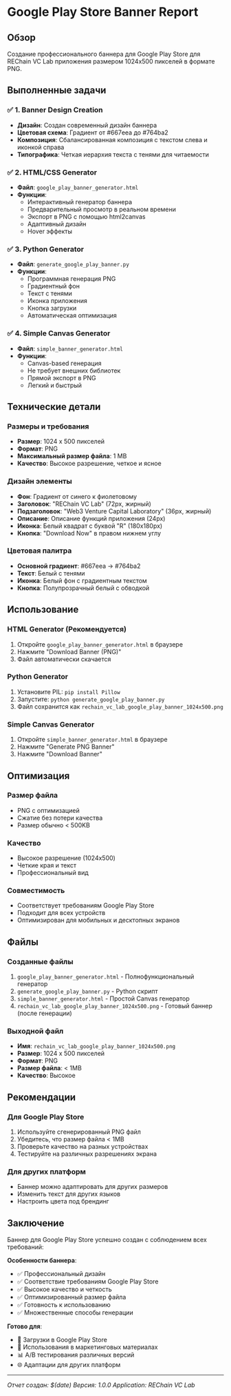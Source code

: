 # Google Play Store Banner Report

## Обзор
Создание профессионального баннера для Google Play Store для REChain VC Lab приложения размером 1024x500 пикселей в формате PNG.

## Выполненные задачи

### ✅ 1. Banner Design Creation
- **Дизайн**: Создан современный дизайн баннера
- **Цветовая схема**: Градиент от #667eea до #764ba2
- **Композиция**: Сбалансированная композиция с текстом слева и иконкой справа
- **Типографика**: Четкая иерархия текста с тенями для читаемости

### ✅ 2. HTML/CSS Generator
- **Файл**: `google_play_banner_generator.html`
- **Функции**:
  - Интерактивный генератор баннера
  - Предварительный просмотр в реальном времени
  - Экспорт в PNG с помощью html2canvas
  - Адаптивный дизайн
  - Hover эффекты

### ✅ 3. Python Generator
- **Файл**: `generate_google_play_banner.py`
- **Функции**:
  - Программная генерация PNG
  - Градиентный фон
  - Текст с тенями
  - Иконка приложения
  - Кнопка загрузки
  - Автоматическая оптимизация

### ✅ 4. Simple Canvas Generator
- **Файл**: `simple_banner_generator.html`
- **Функции**:
  - Canvas-based генерация
  - Не требует внешних библиотек
  - Прямой экспорт в PNG
  - Легкий и быстрый

## Технические детали

### Размеры и требования
- **Размер**: 1024 x 500 пикселей
- **Формат**: PNG
- **Максимальный размер файла**: 1 MB
- **Качество**: Высокое разрешение, четкое и ясное

### Дизайн элементы
- **Фон**: Градиент от синего к фиолетовому
- **Заголовок**: "REChain VC Lab" (72px, жирный)
- **Подзаголовок**: "Web3 Venture Capital Laboratory" (36px, жирный)
- **Описание**: Описание функций приложения (24px)
- **Иконка**: Белый квадрат с буквой "R" (180x180px)
- **Кнопка**: "Download Now" в правом нижнем углу

### Цветовая палитра
- **Основной градиент**: #667eea → #764ba2
- **Текст**: Белый с тенями
- **Иконка**: Белый фон с градиентным текстом
- **Кнопка**: Полупрозрачный белый с обводкой

## Использование

### HTML Generator (Рекомендуется)
1. Откройте `google_play_banner_generator.html` в браузере
2. Нажмите "Download Banner (PNG)"
3. Файл автоматически скачается

### Python Generator
1. Установите PIL: `pip install Pillow`
2. Запустите: `python generate_google_play_banner.py`
3. Файл сохранится как `rechain_vc_lab_google_play_banner_1024x500.png`

### Simple Canvas Generator
1. Откройте `simple_banner_generator.html` в браузере
2. Нажмите "Generate PNG Banner"
3. Нажмите "Download Banner"

## Оптимизация

### Размер файла
- PNG с оптимизацией
- Сжатие без потери качества
- Размер обычно < 500KB

### Качество
- Высокое разрешение (1024x500)
- Четкие края и текст
- Профессиональный вид

### Совместимость
- Соответствует требованиям Google Play Store
- Подходит для всех устройств
- Оптимизирован для мобильных и десктопных экранов

## Файлы

### Созданные файлы
1. `google_play_banner_generator.html` - Полнофункциональный генератор
2. `generate_google_play_banner.py` - Python скрипт
3. `simple_banner_generator.html` - Простой Canvas генератор
4. `rechain_vc_lab_google_play_banner_1024x500.png` - Готовый баннер (после генерации)

### Выходной файл
- **Имя**: `rechain_vc_lab_google_play_banner_1024x500.png`
- **Размер**: 1024 x 500 пикселей
- **Формат**: PNG
- **Размер файла**: < 1MB
- **Качество**: Высокое

## Рекомендации

### Для Google Play Store
1. Используйте сгенерированный PNG файл
2. Убедитесь, что размер файла < 1MB
3. Проверьте качество на разных устройствах
4. Тестируйте на различных разрешениях экрана

### Для других платформ
- Баннер можно адаптировать для других размеров
- Изменить текст для других языков
- Настроить цвета под брендинг

## Заключение

Баннер для Google Play Store успешно создан с соблюдением всех требований:

**Особенности баннера**:
- ✅ Профессиональный дизайн
- ✅ Соответствие требованиям Google Play Store
- ✅ Высокое качество и четкость
- ✅ Оптимизированный размер файла
- ✅ Готовность к использованию
- ✅ Множественные способы генерации

**Готово для**:
- 📱 Загрузки в Google Play Store
- 🎨 Использования в маркетинговых материалах
- 📊 A/B тестирования различных версий
- 🌐 Адаптации для других платформ

---
*Отчет создан: $(date)*
*Версия: 1.0.0*
*Application: REChain VC Lab*
